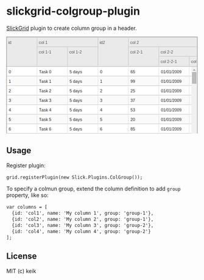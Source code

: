 # slickgrid-colgroup-plugin

[SlickGrid](https://github.com/mleibman/SlickGrid) plugin to create column group in a header.

![](https://github.com/keik/slickgrid-colgroup-plugin/raw/master/screenshots/screenshot.png)

## Usage

Register plugin:

```
grid.registerPlugin(new Slick.Plugins.ColGroup());
```

To specify a colmun group, extend the column definition to add `group` property, like so:

```
var columns = [
  {id: 'col1', name: 'My column 1', group: 'group-1'},
  {id: 'col2', name: 'My column 2', group: 'group-1'},
  {id: 'col3', name: 'My column 3', group: 'group-2'},
  {id: 'col4', name: 'My column 4', group: 'group-2'}
];
```

## License

MIT (c) keik
